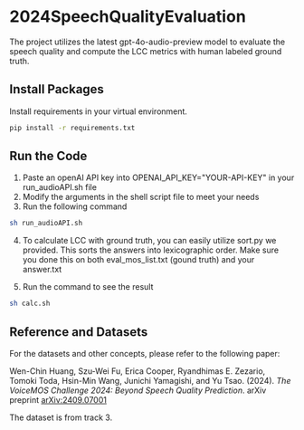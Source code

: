 # 2024SpeechQualityEvaluation
The project utilizes the latest gpt-4o-audio-preview model to evaluate the speech quality and compute the LCC metrics with human labeled ground truth.

## Install Packages
Install requirements in your virtual environment.
```sh
pip install -r requirements.txt
```

## Run the Code
1. Paste an openAI API key into OPENAI_API_KEY="YOUR-API-KEY" in your run_audioAPI.sh file
2. Modify the arguments in the shell script file to meet your needs
3. Run the following command
```sh
sh run_audioAPI.sh
```
4. To calculate LCC with ground truth, you can easily utilize sort.py we provided. This sorts the answers into lexicographic order. Make sure you done this on both eval_mos_list.txt (gound truth) and your answer.txt

5. Run the command to see the result
```sh
sh calc.sh
```

## Reference and Datasets

For the datasets and other concepts, please refer to the following paper:

Wen-Chin Huang, Szu-Wei Fu, Erica Cooper, Ryandhimas E. Zezario, Tomoki Toda, Hsin-Min Wang, Junichi Yamagishi, and Yu Tsao. (2024). *The VoiceMOS Challenge 2024: Beyond Speech Quality Prediction*. arXiv preprint [arXiv:2409.07001](https://arxiv.org/abs/2409.07001)

The dataset is from track 3.
